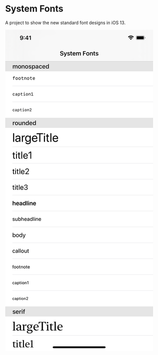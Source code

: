 # System Fonts
A project to show the new standard font designs in iOS 13.

![Screenshot of the System Fonts app.](Images/Screenshot.png "Screenshot of the System Fonts app.")
